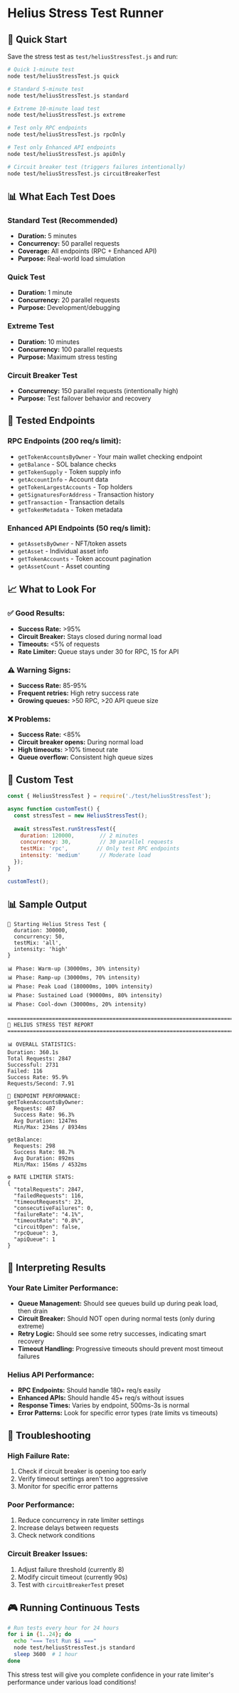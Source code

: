# Helius Stress Test Runner

## 🚀 Quick Start

Save the stress test as `test/heliusStressTest.js` and run:

```bash
# Quick 1-minute test
node test/heliusStressTest.js quick

# Standard 5-minute test  
node test/heliusStressTest.js standard

# Extreme 10-minute load test
node test/heliusStressTest.js extreme

# Test only RPC endpoints
node test/heliusStressTest.js rpcOnly

# Test only Enhanced API endpoints  
node test/heliusStressTest.js apiOnly

# Circuit breaker test (triggers failures intentionally)
node test/heliusStressTest.js circuitBreakerTest
```

## 📊 What Each Test Does

### **Standard Test (Recommended)**
- **Duration:** 5 minutes
- **Concurrency:** 50 parallel requests
- **Coverage:** All endpoints (RPC + Enhanced API)
- **Purpose:** Real-world load simulation

### **Quick Test** 
- **Duration:** 1 minute
- **Concurrency:** 20 parallel requests  
- **Purpose:** Development/debugging

### **Extreme Test**
- **Duration:** 10 minutes
- **Concurrency:** 100 parallel requests
- **Purpose:** Maximum stress testing

### **Circuit Breaker Test**
- **Concurrency:** 150 parallel requests (intentionally high)
- **Purpose:** Test failover behavior and recovery

## 🎯 Tested Endpoints

### **RPC Endpoints (200 req/s limit):**
- `getTokenAccountsByOwner` - Your main wallet checking endpoint
- `getBalance` - SOL balance checks
- `getTokenSupply` - Token supply info
- `getAccountInfo` - Account data
- `getTokenLargestAccounts` - Top holders
- `getSignaturesForAddress` - Transaction history
- `getTransaction` - Transaction details
- `getTokenMetadata` - Token metadata

### **Enhanced API Endpoints (50 req/s limit):**
- `getAssetsByOwner` - NFT/token assets
- `getAsset` - Individual asset info
- `getTokenAccounts` - Token account pagination
- `getAssetCount` - Asset counting

## 📈 What to Look For

### **✅ Good Results:**
- **Success Rate:** >95%
- **Circuit Breaker:** Stays closed during normal load
- **Timeouts:** <5% of requests
- **Rate Limiter:** Queue stays under 30 for RPC, 15 for API

### **⚠️ Warning Signs:**
- **Success Rate:** 85-95%
- **Frequent retries:** High retry success rate
- **Growing queues:** >50 RPC, >20 API queue size

### **❌ Problems:**
- **Success Rate:** <85%
- **Circuit breaker opens:** During normal load
- **High timeouts:** >10% timeout rate
- **Queue overflow:** Consistent high queue sizes

## 🔧 Custom Test

```javascript
const { HeliusStressTest } = require('./test/heliusStressTest');

async function customTest() {
  const stressTest = new HeliusStressTest();
  
  await stressTest.runStressTest({
    duration: 120000,        // 2 minutes
    concurrency: 30,         // 30 parallel requests
    testMix: 'rpc',         // Only test RPC endpoints
    intensity: 'medium'      // Moderate load
  });
}

customTest();
```

## 📊 Sample Output

```
🚀 Starting Helius Stress Test {
  duration: 300000,
  concurrency: 50,
  testMix: 'all',
  intensity: 'high'
}

📊 Phase: Warm-up (30000ms, 30% intensity)
📊 Phase: Ramp-up (30000ms, 70% intensity)  
📊 Phase: Peak Load (180000ms, 100% intensity)
📊 Phase: Sustained Load (90000ms, 80% intensity)
📊 Phase: Cool-down (30000ms, 20% intensity)

================================================================================
🎯 HELIUS STRESS TEST REPORT
================================================================================

📊 OVERALL STATISTICS:
Duration: 360.1s
Total Requests: 2847
Successful: 2731
Failed: 116
Success Rate: 95.9%
Requests/Second: 7.91

🎯 ENDPOINT PERFORMANCE:
getTokenAccountsByOwner:
  Requests: 487
  Success Rate: 96.3%
  Avg Duration: 1247ms
  Min/Max: 234ms / 8934ms

getBalance:
  Requests: 298  
  Success Rate: 98.7%
  Avg Duration: 892ms
  Min/Max: 156ms / 4532ms

⚙️ RATE LIMITER STATS:
{
  "totalRequests": 2847,
  "failedRequests": 116,
  "timeoutRequests": 23,
  "consecutiveFailures": 0,
  "failureRate": "4.1%",
  "timeoutRate": "0.8%",
  "circuitOpen": false,
  "rpcQueue": 3,
  "apiQueue": 1
}
```

## 🎯 Interpreting Results

### **Your Rate Limiter Performance:**
- **Queue Management:** Should see queues build up during peak load, then drain
- **Circuit Breaker:** Should NOT open during normal tests (only during extreme)
- **Retry Logic:** Should see some retry successes, indicating smart recovery
- **Timeout Handling:** Progressive timeouts should prevent most timeout failures

### **Helius API Performance:**
- **RPC Endpoints:** Should handle 180+ req/s easily
- **Enhanced APIs:** Should handle 45+ req/s without issues
- **Response Times:** Varies by endpoint, 500ms-3s is normal
- **Error Patterns:** Look for specific error types (rate limits vs timeouts)

## 🚨 Troubleshooting

### **High Failure Rate:**
1. Check if circuit breaker is opening too early
2. Verify timeout settings aren't too aggressive
3. Monitor for specific error patterns

### **Poor Performance:**
1. Reduce concurrency in rate limiter settings
2. Increase delays between requests
3. Check network conditions

### **Circuit Breaker Issues:**
1. Adjust failure threshold (currently 8)
2. Modify circuit timeout (currently 90s)
3. Test with `circuitBreakerTest` preset

## 🎮 Running Continuous Tests

```bash
# Run tests every hour for 24 hours
for i in {1..24}; do
  echo "=== Test Run $i ==="
  node test/heliusStressTest.js standard
  sleep 3600  # 1 hour
done
```

This stress test will give you complete confidence in your rate limiter's performance under various load conditions!
